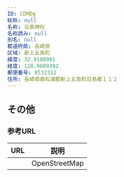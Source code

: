 ```yaml
---
ID: CDMDg
総称: null
名称: 日島神社
名称読み: null
別名: null
都道府県: 長崎県
区域: 新上五島町
緯度: 32.9188901
経度: 128.9609392
郵便番号: 8532312
住所: 長崎県南松浦郡新上五島町日島郷１１２
---
```


## その他

### 参考URL

| URL | 説明          |
| --- | ------------- |
|     | OpenStreetMap |
